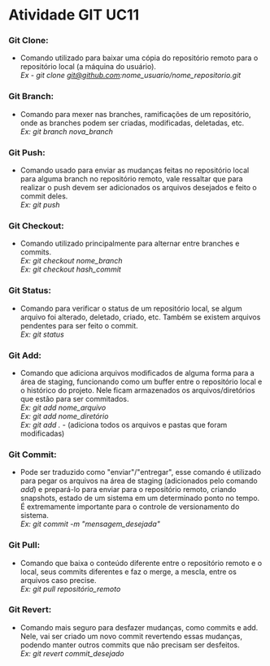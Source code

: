 # Atividade GIT UC11

### Git Clone:

* Comando utilizado para baixar uma cópia do repositório remoto para o repositório local (a máquina do usuário).\
*Ex - git clone git@github.com:nome_usuario/nome_repositorio.git*

### Git Branch:

* Comando para mexer nas branches, ramificações de um repositório, onde as branches podem ser criadas, modificadas, deletadas, etc.\
*Ex: git branch nova_branch*

### Git Push:

* Comando usado para enviar as mudanças feitas no repositório local para alguma branch no repositório remoto, vale ressaltar que para realizar o push devem ser adicionados os arquivos desejados e feito o commit deles.\
*Ex: git push*

### Git Checkout:

* Comando utilizado principalmente para alternar entre branches e commits.\
*Ex: git checkout nome_branch*\
*Ex: git checkout hash_commit*

### Git Status:

* Comando para verificar o status de um repositório local, se algum arquivo foi alterado, deletado, criado, etc. Também se existem arquivos pendentes para ser feito o commit.\
*Ex: git status*

### Git Add:

* Comando que adiciona arquivos modificados de alguma forma para a área de staging, funcionando como um buffer entre o repositório local e o histórico do projeto. Nele ficam armazenados os arquivos/diretórios que estão para ser commitados.\
*Ex: git add nome_arquivo*\
*Ex: git add nome_diretório*\
*Ex: git add .* - (adiciona todos os arquivos e pastas que foram modificadas)

### Git Commit:

* Pode ser traduzido como "enviar"/"entregar", esse comando é utilizado para pegar os arquivos na área de staging (adicionados pelo comando *add*) e prepará-lo para enviar para o repositório remoto, criando snapshots, estado de um sistema em um determinado ponto no tempo. É extremamente importante para o controle de versionamento do sistema.\
*Ex: git commit -m "mensagem_desejada"*

### Git Pull:

* Comando que baixa o conteúdo diferente entre o repositório remoto e o local, seus commits diferentes e faz o merge, a mescla, entre os arquivos caso precise.\
*Ex: git pull repositório_remoto*

### Git Revert:

* Comando mais seguro para desfazer mudanças, como commits e add. Nele, vai ser criado um novo commit revertendo essas mudanças, podendo manter outros commits que não precisam ser desfeitos.\
*Ex: git revert commit_desejado*

